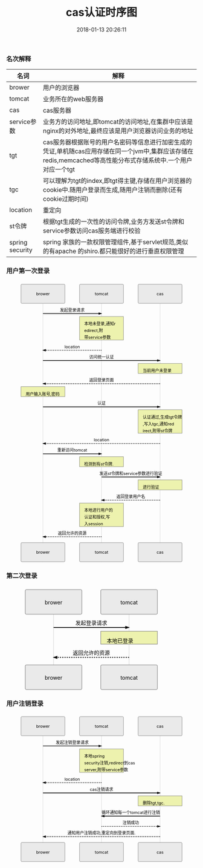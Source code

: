 ﻿---
layout: post
date: 2018-01-13 20:26:11
title: cas认证时序图
key: cas认证时序图
tags: cas
---

### 名次解释

|名词|解释|
--|--
brower|用户的浏览器|
tomcat|业务所在的web服务器|
cas|cas服务器|
service参数|业务方的访问地址,即tomcat的访问地址,在集群中应该是nginx的对外地址,最终应该是用户浏览器访问业务的地址|
tgt|cas服务器根据账号的用户名密码等信息进行加密生成的凭证,单机随cas应用存储在同一个jvm中,集群应该存储在redis,memcached等高性能分布式存储系统中.一个用户对应一个tgt|
tgc|可以理解为tgt的index,即tgt得主键,存储在用户浏览器的cookie中.随用户登录而生成,随用户注销而删除(还有cookie过期时间)
location|重定向|
st令牌|根据tgt生成的一次性的访问令牌,业务方发送st令牌和service参数访问cas服务端进行校验|
spring security|spring 家族的一款权限管理组件,基于servlet规范,类似的有apache 的shiro.都只能很好的进行垂直权限管理|

<h3 id="用户第一次登录">用户第一次登录</h3>
<div class="mermaid"><svg xmlns="http://www.w3.org/2000/svg" id="mermaid-svg-4ZI7kiYi3OFVq8hP" height="100%" width="100%" style="max-width:650px;" viewBox="-50 -10 650 957"><g></g><g><line id="actor110" x1="75" y1="5" x2="75" y2="946" class="actor-line" stroke-width="0.5px" stroke="#999"></line><rect x="0" y="0" fill="#eaeaea" stroke="#666" width="150" height="65" rx="3" ry="3" class="actor"></rect><text x="75" y="32.5" style="text-anchor: middle;" dominant-baseline="central" alignment-baseline="central" class="actor"><tspan x="75" dy="0">brower</tspan></text></g><g><line id="actor111" x1="275" y1="5" x2="275" y2="946" class="actor-line" stroke-width="0.5px" stroke="#999"></line><rect x="200" y="0" fill="#eaeaea" stroke="#666" width="150" height="65" rx="3" ry="3" class="actor"></rect><text x="275" y="32.5" style="text-anchor: middle;" dominant-baseline="central" alignment-baseline="central" class="actor"><tspan x="275" dy="0">tomcat</tspan></text></g><g><line id="actor112" x1="475" y1="5" x2="475" y2="946" class="actor-line" stroke-width="0.5px" stroke="#999"></line><rect x="400" y="0" fill="#eaeaea" stroke="#666" width="150" height="65" rx="3" ry="3" class="actor"></rect><text x="475" y="32.5" style="text-anchor: middle;" dominant-baseline="central" alignment-baseline="central" class="actor"><tspan x="475" dy="0">cas</tspan></text></g><defs><marker id="arrowhead" refX="5" refY="2" markerWidth="6" markerHeight="4" orient="auto"><path d="M 0,0 V 4 L6,2 Z"></path></marker></defs><defs><marker id="crosshead" markerWidth="15" markerHeight="8" orient="auto" refX="16" refY="4"><path fill="black" stroke="#000000" stroke-width="1px" d="M 9,2 V 6 L16,4 Z" style="stroke-dasharray: 0, 0;"></path><path fill="none" stroke="#000000" stroke-width="1px" d="M 0,1 L 6,7 M 6,1 L 0,7" style="stroke-dasharray: 0, 0;"></path></marker></defs><g><text x="175" y="93" class="messageText" style="text-anchor: middle;">发起登录请求</text><line x1="75" y1="100" x2="275" y2="100" class="messageLine0" stroke-width="2" stroke="black" marker-end="url(#arrowhead)" style="fill: none;"></line></g><g><rect x="200" y="110" fill="#EDF2AE" stroke="#666" width="150" height="80" rx="0" ry="0" class="note"></rect><text x="216" y="140" fill="black" class="noteText"><tspan x="216">本地未登录,通知r</tspan><tspan dy="23" x="216">edirect,附</tspan><tspan dy="23" x="216">带service参数</tspan></text></g><g><text x="175" y="218" class="messageText" style="text-anchor: middle;">location</text><line x1="275" y1="225" x2="75" y2="225" class="messageLine1" stroke-width="2" stroke="black" marker-end="url(#arrowhead)" style="stroke-dasharray: 3, 3; fill: none;"></line></g><g><text x="275" y="253" class="messageText" style="text-anchor: middle;">访问统一认证</text><line x1="75" y1="260" x2="475" y2="260" class="messageLine0" stroke-width="2" stroke="black" marker-end="url(#arrowhead)" style="fill: none;"></line></g><g><rect x="400" y="270" fill="#EDF2AE" stroke="#666" width="150" height="34" rx="0" ry="0" class="note"></rect><text x="416" y="300" fill="black" class="noteText"><tspan x="416" fill="black">当前用户未登录</tspan></text></g><g><text x="275" y="332" class="messageText" style="text-anchor: middle;">返回登录页面</text><line x1="475" y1="339" x2="75" y2="339" class="messageLine1" stroke-width="2" stroke="black" marker-end="url(#arrowhead)" style="stroke-dasharray: 3, 3; fill: none;"></line></g><g><rect x="0" y="349" fill="#EDF2AE" stroke="#666" width="150" height="34" rx="0" ry="0" class="note"></rect><text x="16" y="379" fill="black" class="noteText"><tspan x="16" fill="black">用户输入账号,密码</tspan></text></g><g><text x="275" y="411" class="messageText" style="text-anchor: middle;">认证</text><line x1="75" y1="418" x2="475" y2="418" class="messageLine0" stroke-width="2" stroke="black" marker-end="url(#arrowhead)" style="fill: none;"></line></g><g><rect x="400" y="428" fill="#EDF2AE" stroke="#666" width="150" height="80" rx="0" ry="0" class="note"></rect><text x="416" y="458" fill="black" class="noteText"><tspan x="416">认证通过,生成tgt令牌</tspan><tspan dy="23" x="416">,写入tgc,通知red</tspan><tspan dy="23" x="416">irect,附带st令牌</tspan></text></g><g><text x="275" y="536" class="messageText" style="text-anchor: middle;">location</text><line x1="475" y1="543" x2="75" y2="543" class="messageLine1" stroke-width="2" stroke="black" marker-end="url(#arrowhead)" style="stroke-dasharray: 3, 3; fill: none;"></line></g><g><text x="175" y="571" class="messageText" style="text-anchor: middle;">重新访问tomcat</text><line x1="75" y1="578" x2="275" y2="578" class="messageLine0" stroke-width="2" stroke="black" marker-end="url(#arrowhead)" style="fill: none;"></line></g><g><rect x="200" y="588" fill="#EDF2AE" stroke="#666" width="150" height="34" rx="0" ry="0" class="note"></rect><text x="216" y="618" fill="black" class="noteText"><tspan x="216" fill="black">检测到有st令牌.</tspan></text></g><g><text x="375" y="650" class="messageText" style="text-anchor: middle;">发送st令牌和service参数进行验证</text><line x1="275" y1="657" x2="475" y2="657" class="messageLine0" stroke-width="2" stroke="black" marker-end="url(#arrowhead)" style="fill: none;"></line></g><g><rect x="400" y="667" fill="#EDF2AE" stroke="#666" width="150" height="34" rx="0" ry="0" class="note"></rect><text x="416" y="697" fill="black" class="noteText"><tspan x="416" fill="black">进行验证</tspan></text></g><g><text x="375" y="729" class="messageText" style="text-anchor: middle;">返回登录用户名</text><line x1="475" y1="736" x2="275" y2="736" class="messageLine1" stroke-width="2" stroke="black" marker-end="url(#arrowhead)" style="stroke-dasharray: 3, 3; fill: none;"></line></g><g><rect x="200" y="746" fill="#EDF2AE" stroke="#666" width="150" height="80" rx="0" ry="0" class="note"></rect><text x="216" y="776" fill="black" class="noteText"><tspan x="216">本地进行用户的</tspan><tspan dy="23" x="216">认证和授权,写</tspan><tspan dy="23" x="216">入session</tspan></text></g><g><text x="175" y="854" class="messageText" style="text-anchor: middle;">返回允许的资源</text><line x1="275" y1="861" x2="75" y2="861" class="messageLine1" stroke-width="2" stroke="black" marker-end="url(#arrowhead)" style="stroke-dasharray: 3, 3; fill: none;"></line></g><g><rect x="0" y="881" fill="#eaeaea" stroke="#666" width="150" height="65" rx="3" ry="3" class="actor"></rect><text x="75" y="913.5" style="text-anchor: middle;" dominant-baseline="central" alignment-baseline="central" class="actor"><tspan x="75" dy="0">brower</tspan></text></g><g><rect x="200" y="881" fill="#eaeaea" stroke="#666" width="150" height="65" rx="3" ry="3" class="actor"></rect><text x="275" y="913.5" style="text-anchor: middle;" dominant-baseline="central" alignment-baseline="central" class="actor"><tspan x="275" dy="0">tomcat</tspan></text></g><g><rect x="400" y="881" fill="#eaeaea" stroke="#666" width="150" height="65" rx="3" ry="3" class="actor"></rect><text x="475" y="913.5" style="text-anchor: middle;" dominant-baseline="central" alignment-baseline="central" class="actor"><tspan x="475" dy="0">cas</tspan></text></g></svg></div>
<h3 id="第二次登录">第二次登录</h3>
<div class="mermaid"><svg xmlns="http://www.w3.org/2000/svg" id="mermaid-svg-QCILH6jeTMjIvXH4" height="100%" width="100%" style="max-width:450px;" viewBox="-50 -10 450 275"><g></g><g><line id="actor113" x1="75" y1="5" x2="75" y2="264" class="actor-line" stroke-width="0.5px" stroke="#999"></line><rect x="0" y="0" fill="#eaeaea" stroke="#666" width="150" height="65" rx="3" ry="3" class="actor"></rect><text x="75" y="32.5" style="text-anchor: middle;" dominant-baseline="central" alignment-baseline="central" class="actor"><tspan x="75" dy="0">brower</tspan></text></g><g><line id="actor114" x1="275" y1="5" x2="275" y2="264" class="actor-line" stroke-width="0.5px" stroke="#999"></line><rect x="200" y="0" fill="#eaeaea" stroke="#666" width="150" height="65" rx="3" ry="3" class="actor"></rect><text x="275" y="32.5" style="text-anchor: middle;" dominant-baseline="central" alignment-baseline="central" class="actor"><tspan x="275" dy="0">tomcat</tspan></text></g><defs><marker id="arrowhead" refX="5" refY="2" markerWidth="6" markerHeight="4" orient="auto"><path d="M 0,0 V 4 L6,2 Z"></path></marker></defs><defs><marker id="crosshead" markerWidth="15" markerHeight="8" orient="auto" refX="16" refY="4"><path fill="black" stroke="#000000" stroke-width="1px" d="M 9,2 V 6 L16,4 Z" style="stroke-dasharray: 0, 0;"></path><path fill="none" stroke="#000000" stroke-width="1px" d="M 0,1 L 6,7 M 6,1 L 0,7" style="stroke-dasharray: 0, 0;"></path></marker></defs><g><text x="175" y="93" class="messageText" style="text-anchor: middle;">发起登录请求</text><line x1="75" y1="100" x2="275" y2="100" class="messageLine0" stroke-width="2" stroke="black" marker-end="url(#arrowhead)" style="fill: none;"></line></g><g><rect x="200" y="110" fill="#EDF2AE" stroke="#666" width="150" height="34" rx="0" ry="0" class="note"></rect><text x="216" y="140" fill="black" class="noteText"><tspan x="216" fill="black">本地已登录</tspan></text></g><g><text x="175" y="172" class="messageText" style="text-anchor: middle;">返回允许的资源</text><line x1="275" y1="179" x2="75" y2="179" class="messageLine1" stroke-width="2" stroke="black" marker-end="url(#arrowhead)" style="stroke-dasharray: 3, 3; fill: none;"></line></g><g><rect x="0" y="199" fill="#eaeaea" stroke="#666" width="150" height="65" rx="3" ry="3" class="actor"></rect><text x="75" y="231.5" style="text-anchor: middle;" dominant-baseline="central" alignment-baseline="central" class="actor"><tspan x="75" dy="0">brower</tspan></text></g><g><rect x="200" y="199" fill="#eaeaea" stroke="#666" width="150" height="65" rx="3" ry="3" class="actor"></rect><text x="275" y="231.5" style="text-anchor: middle;" dominant-baseline="central" alignment-baseline="central" class="actor"><tspan x="275" dy="0">tomcat</tspan></text></g></svg></div>
<h3 id="用户注销登录">用户注销登录</h3>
<div class="mermaid"><svg xmlns="http://www.w3.org/2000/svg" id="mermaid-svg-3QtWFyvH1AOaVEMI" height="100%" width="100%" style="max-width:650px;" viewBox="-50 -10 650 505"><g></g><g><line id="actor115" x1="75" y1="5" x2="75" y2="494" class="actor-line" stroke-width="0.5px" stroke="#999"></line><rect x="0" y="0" fill="#eaeaea" stroke="#666" width="150" height="65" rx="3" ry="3" class="actor"></rect><text x="75" y="32.5" style="text-anchor: middle;" dominant-baseline="central" alignment-baseline="central" class="actor"><tspan x="75" dy="0">brower</tspan></text></g><g><line id="actor116" x1="275" y1="5" x2="275" y2="494" class="actor-line" stroke-width="0.5px" stroke="#999"></line><rect x="200" y="0" fill="#eaeaea" stroke="#666" width="150" height="65" rx="3" ry="3" class="actor"></rect><text x="275" y="32.5" style="text-anchor: middle;" dominant-baseline="central" alignment-baseline="central" class="actor"><tspan x="275" dy="0">tomcat</tspan></text></g><g><line id="actor117" x1="475" y1="5" x2="475" y2="494" class="actor-line" stroke-width="0.5px" stroke="#999"></line><rect x="400" y="0" fill="#eaeaea" stroke="#666" width="150" height="65" rx="3" ry="3" class="actor"></rect><text x="475" y="32.5" style="text-anchor: middle;" dominant-baseline="central" alignment-baseline="central" class="actor"><tspan x="475" dy="0">cas</tspan></text></g><defs><marker id="arrowhead" refX="5" refY="2" markerWidth="6" markerHeight="4" orient="auto"><path d="M 0,0 V 4 L6,2 Z"></path></marker></defs><defs><marker id="crosshead" markerWidth="15" markerHeight="8" orient="auto" refX="16" refY="4"><path fill="black" stroke="#000000" stroke-width="1px" d="M 9,2 V 6 L16,4 Z" style="stroke-dasharray: 0, 0;"></path><path fill="none" stroke="#000000" stroke-width="1px" d="M 0,1 L 6,7 M 6,1 L 0,7" style="stroke-dasharray: 0, 0;"></path></marker></defs><g><text x="175" y="93" class="messageText" style="text-anchor: middle;">发起注销登录请求</text><line x1="75" y1="100" x2="275" y2="100" class="messageLine0" stroke-width="2" stroke="black" marker-end="url(#arrowhead)" style="fill: none;"></line></g><g><rect x="200" y="110" fill="#EDF2AE" stroke="#666" width="150" height="80" rx="0" ry="0" class="note"></rect><text x="216" y="140" fill="black" class="noteText"><tspan x="216">本地spring</tspan><tspan dy="23" x="216">security注销,redirect到cas</tspan><tspan dy="23" x="216">server,附带service参数</tspan></text></g><g><text x="175" y="218" class="messageText" style="text-anchor: middle;">location</text><line x1="275" y1="225" x2="75" y2="225" class="messageLine1" stroke-width="2" stroke="black" marker-end="url(#arrowhead)" style="stroke-dasharray: 3, 3; fill: none;"></line></g><g><text x="275" y="253" class="messageText" style="text-anchor: middle;">cas注销请求</text><line x1="75" y1="260" x2="475" y2="260" class="messageLine0" stroke-width="2" stroke="black" marker-end="url(#arrowhead)" style="fill: none;"></line></g><g><rect x="400" y="270" fill="#EDF2AE" stroke="#666" width="150" height="34" rx="0" ry="0" class="note"></rect><text x="416" y="300" fill="black" class="noteText"><tspan x="416" fill="black">删除tgt,tgc.</tspan></text></g><g><text x="375" y="332" class="messageText" style="text-anchor: middle;">循环通知每一个tomcat进行注销</text><line x1="475" y1="339" x2="275" y2="339" class="messageLine0" stroke-width="2" stroke="black" marker-end="url(#arrowhead)" style="fill: none;"></line></g><g><text x="375" y="367" class="messageText" style="text-anchor: middle;">注销成功</text><line x1="275" y1="374" x2="475" y2="374" class="messageLine1" stroke-width="2" stroke="black" marker-end="url(#arrowhead)" style="stroke-dasharray: 3, 3; fill: none;"></line></g><g><text x="275" y="402" class="messageText" style="text-anchor: middle;">通知用户注销成功,重定向到登录页面.</text><line x1="475" y1="409" x2="75" y2="409" class="messageLine1" stroke-width="2" stroke="black" marker-end="url(#arrowhead)" style="stroke-dasharray: 3, 3; fill: none;"></line></g><g><rect x="0" y="429" fill="#eaeaea" stroke="#666" width="150" height="65" rx="3" ry="3" class="actor"></rect><text x="75" y="461.5" style="text-anchor: middle;" dominant-baseline="central" alignment-baseline="central" class="actor"><tspan x="75" dy="0">brower</tspan></text></g><g><rect x="200" y="429" fill="#eaeaea" stroke="#666" width="150" height="65" rx="3" ry="3" class="actor"></rect><text x="275" y="461.5" style="text-anchor: middle;" dominant-baseline="central" alignment-baseline="central" class="actor"><tspan x="275" dy="0">tomcat</tspan></text></g><g><rect x="400" y="429" fill="#eaeaea" stroke="#666" width="150" height="65" rx="3" ry="3" class="actor"></rect><text x="475" y="461.5" style="text-anchor: middle;" dominant-baseline="central" alignment-baseline="central" class="actor"><tspan x="475" dy="0">cas</tspan></text></g></svg></div>

